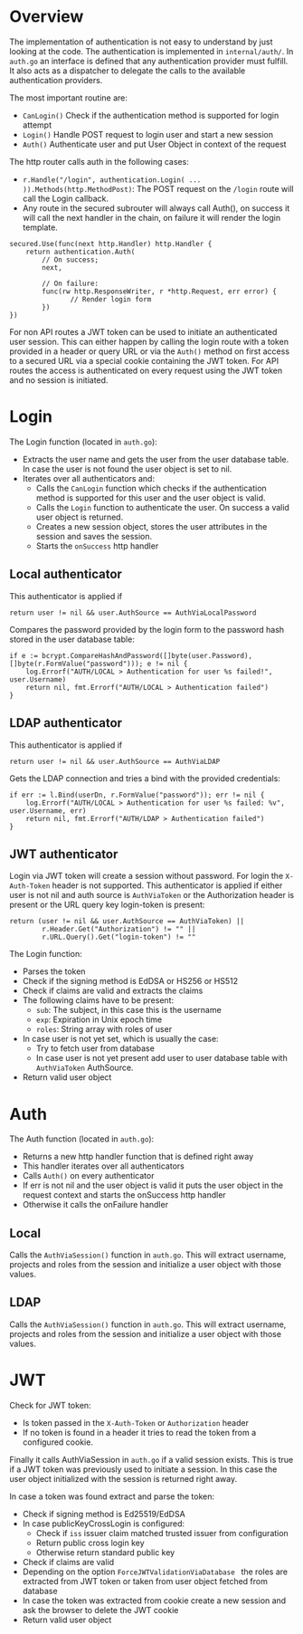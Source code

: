 # Overview

The implementation of authentication is not easy to understand by just looking
at the code. The authentication is implemented in `internal/auth/`. In `auth.go`
an interface is defined that any authentication provider must fulfill. It also
acts as a dispatcher to delegate the calls to the available authentication
providers.

The most important routine are:
* `CanLogin()` Check if the authentication method is supported for login attempt
* `Login()` Handle POST request to login user and start a new session
* `Auth()`  Authenticate user and put User Object in context of the request

The http router calls auth in the following cases:
* `r.Handle("/login", authentication.Login( ... )).Methods(http.MethodPost)`:
  The POST request on the `/login` route will call the Login callback.
* Any route in the secured subrouter will always call Auth(), on success it will
  call the next handler in the chain, on failure it will render the login
  template.
```
secured.Use(func(next http.Handler) http.Handler {
	return authentication.Auth(
		// On success;
		next,

		// On failure:
		func(rw http.ResponseWriter, r *http.Request, err error) {
               // Render login form
		})
})
```

For non API routes a JWT token can be used to initiate an authenticated user
session. This can either happen by calling the login route with a token
provided in a header or query URL or via the `Auth()` method on first access
to a secured URL via a special cookie containing the JWT token.
For API routes the access is authenticated on every request using the JWT token
and no session is initiated.

# Login

The Login function (located in `auth.go`):
* Extracts the user name and gets the user from the user database table. In case the
  user is not found the user object is set to nil.
* Iterates over all authenticators and:
  - Calls the `CanLogin` function which checks if the authentication method is
    supported for this user and the user object is valid.
  - Calls the `Login` function to authenticate the user. On success a valid user
    object is returned.
  - Creates a new session object, stores the user attributes in the session and
    saves the session.
  - Starts the `onSuccess` http handler

## Local authenticator

This authenticator is applied if 
```
return user != nil && user.AuthSource == AuthViaLocalPassword
```

Compares the password provided by the login form to the password hash stored in
the user database table:
```
if e := bcrypt.CompareHashAndPassword([]byte(user.Password), []byte(r.FormValue("password"))); e != nil {
	log.Errorf("AUTH/LOCAL > Authentication for user %s failed!", user.Username)
	return nil, fmt.Errorf("AUTH/LOCAL > Authentication failed")
}
```

## LDAP authenticator

This authenticator is applied if 
```
return user != nil && user.AuthSource == AuthViaLDAP
```

Gets the LDAP connection and tries a bind with the provided credentials:
```
if err := l.Bind(userDn, r.FormValue("password")); err != nil {
	log.Errorf("AUTH/LOCAL > Authentication for user %s failed: %v", user.Username, err)
	return nil, fmt.Errorf("AUTH/LDAP > Authentication failed")
}
```

## JWT authenticator

Login via JWT token will create a session without password.
For login the `X-Auth-Token` header is not supported.
This authenticator is applied if either user is not nil and auth source is
`AuthViaToken` or the Authorization header is present or the URL query key
login-token is present:
```
return (user != nil && user.AuthSource == AuthViaToken) ||
        r.Header.Get("Authorization") != "" ||
        r.URL.Query().Get("login-token") != ""
```

The Login function:
* Parses the token
* Check if the signing method is EdDSA or HS256 or HS512
* Check if claims are valid and extracts the claims
* The following claims have to be present:
   - `sub`: The subject, in this case this is the username
   - `exp`: Expiration in Unix epoch time
   - `roles`: String array with roles of user
* In case user is not yet set, which is usually the case:
   - Try to fetch user from database
   - In case user is not yet present add user to user database table with `AuthViaToken` AuthSource.
* Return valid user object

# Auth

The Auth function (located in `auth.go`):
* Returns a new http handler function that is defined right away
* This handler iterates over all authenticators
* Calls `Auth()` on every authenticator
* If err is not nil and the user object is valid it puts the user object in the
  request context and starts the onSuccess http handler
* Otherwise it calls the onFailure handler

## Local

Calls the `AuthViaSession()` function in `auth.go`. This will extract username,
projects and roles from the session and initialize a user object with those
values.

## LDAP

Calls the `AuthViaSession()` function in `auth.go`. This will extract username,
projects and roles from the session and initialize a user object with those
values.

# JWT

Check for JWT token:
* Is token passed in the `X-Auth-Token` or `Authorization` header
* If no token is found in a header it tries to read the token from a configured
cookie.

Finally it calls AuthViaSession in `auth.go` if a valid session exists. This is
true if a JWT token was previously used to initiate a session. In this case the
user object initialized with the session is returned right away.

In case a token was found extract and parse the token:
* Check if signing method is Ed25519/EdDSA 
* In case publicKeyCrossLogin is configured:
   - Check if `iss` issuer claim matched trusted issuer from configuration
   - Return public cross login key
   - Otherwise return standard public key
* Check if claims are valid
* Depending on the option `ForceJWTValidationViaDatabase ` the roles are
  extracted from JWT token or taken from user object fetched from database
* In case the token was extracted from cookie create a new session and ask the
  browser to delete the JWT cookie
* Return valid user object


